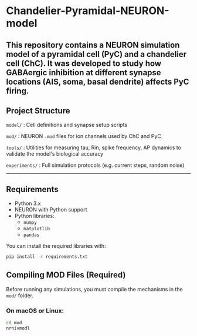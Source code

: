 # Chandelier-Pyramidal-NEURON-model

This repository contains a NEURON simulation model of a pyramidal cell (PyC) and a chandelier cell (ChC). It was developed to study how GABAergic inhibition at different synapse locations (AIS, soma, basal dendrite) affects PyC firing. 
---

## Project Structure

`model/`	: Cell definitions and synapse setup scripts 

`mod/` 		: NEURON `.mod` files for ion channels used by ChC and PyC

`tools/` 	: Utilities for measuring tau, Rin, spike frequency, AP dynamics to validate the model's biological accuracy

`experiments/`  : Full simulation protocols (e.g. current steps, random noise)


---

## Requirements

- Python 3.x
- NEURON with Python support
- Python libraries:
  - `numpy`
  - `matplotlib`
  - `pandas`

You can install the required libraries with:
```bash
pip install -r requirements.txt
```

## Compiling MOD Files (Required)
Before running any simulations, you must compile the mechanisms in the `mod/` folder.

### On macOS or Linux:
```bash
cd mod
nrnivmodl
```
